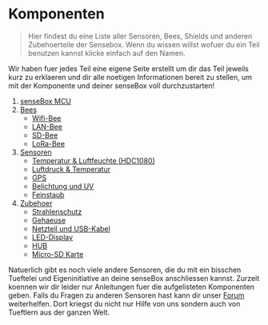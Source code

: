 # Komponenten

>Hier findest du eine Liste aller Sensoren, Bees, Shields und anderen Zubehoerteile der Sensebox. Wenn du wissen willst wofuer du ein Teil benutzen kannst klicke einfach auf den Namen. 

Wir haben fuer jedes Teil eine eigene Seite erstellt um dir das Teil jeweils kurz zu erklaeren und dir alle noetigen Informationen bereit zu stellen, um mit der Komponente und deiner senseBox voll durchzustarten!


1. [senseBox MCU](komponenten/sensebox-mcu.md)
2. [Bees](komponenten/bees/README.md)
    + [Wifi-Bee](komponenten/bees/wifi.md)
    + [LAN-Bee](komponenten/bees/lan.md)
    + [SD-Bee](komponenten/bees/sd.md)
    + [LoRa-Bee](komponenten/bees/lora.md)
3. [Sensoren](komponenten/sensoren/README.md)
    + [Temperatur & Luftfeuchte (HDC1080)](komponenten/sensoren/hdc1080.md)
    + [Luftdruck & Temperatur](komponenten/sensoren/luftdruck-temperatur.md)
    + [GPS](komponenten/sensoren/gps.md)
    + [Belichtung und UV](komponenten/sensoren/belichtung-und-uv.md)
    + [Feinstaub](komponenten/sensoren/feinstaub.md)
4. [Zubehoer](komponenten/zubehoer/README.md)
    + [Strahlenschutz](komponenten/zubehoer/README.md)
    + [Gehaeuse](komponenten/zubehoer/README.md)
    + [Netzteil und USB-Kabel](komponenten/zubehoer/README.md)
    + [LED-Display](komponenten/zubehoer/README.md)
    + [HUB](komponenten/zubehoer/README.md)
    + [Micro-SD Karte](komponenten/zubehoer/README.md)

Natuerlich gibt es noch viele andere Sensoren, die du mit ein bisschen Tueftelei und Eigeninitiative an deine senseBox anschliessen kannst. Zurzeit koennen wir dir leider nur Anleitungen fuer die aufgelisteten Komponenten geben. Falls du Fragen zu anderen Sensoren hast kann dir unser [Forum](https://forum.sensebox.de/) weiterhelfen. Dort kriegst du nicht nur Hilfe von uns sondern auch von Tueftlern aus der ganzen Welt. 
